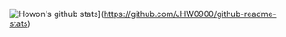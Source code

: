 ![Howon's github stats](https://github-readme-stats.vercel.app/api?username=JHW0900&show_icons=true&theme=gruvbox)](https://github.com/JHW0900/github-readme-stats)
